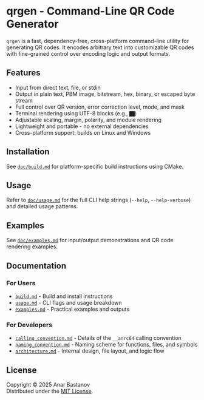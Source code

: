 # qrgen - Command-Line QR Code Generator

`qrgen` is a fast, dependency-free, cross-platform command-line utility for generating QR codes. It encodes arbitrary text into customizable QR codes with fine-grained control over encoding logic and output formats.

## Features

* Input from direct text, file, or stdin
* Output in plain text, PBM image, bitstream, hex, binary, or escaped byte stream
* Full control over QR version, error correction level, mode, and mask
* Terminal rendering using UTF-8 blocks (e.g., `██`)
* Adjustable scaling, margin, polarity, and module rendering
* Lightweight and portable - no external dependencies
* Cross-platform support: builds on Linux and Windows

## Installation

See [`doc/build.md`](doc/build.md) for platform-specific build instructions using CMake.

## Usage

Refer to [`doc/usage.md`](doc/usage.md) for the full CLI help strings (`--help`, `--help-verbose`) and detailed usage patterns.

## Examples

See [`doc/examples.md`](doc/examples.md) for input/output demonstrations and QR code rendering examples.

## Documentation

### For Users

* [`build.md`](doc/build.md) - Build and install instructions
* [`usage.md`](doc/usage.md) - CLI flags and usage breakdown
* [`examples.md`](doc/examples.md) - Practical examples and outputs

### For Developers

* [`calling_convention.md`](doc/calling_convention.md) - Details of the `__anrc64` calling convention
* [`naming_convention.md`](doc/naming_convention.md) - Naming scheme for functions, files, and symbols
* [`architecture.md`](doc/architecture.md) - Internal design, file layout, and logic flow

## License

Copyright &copy; 2025 Anar Bastanov  
Distributed under the [MIT License](http://www.opensource.org/licenses/mit-license.php).

